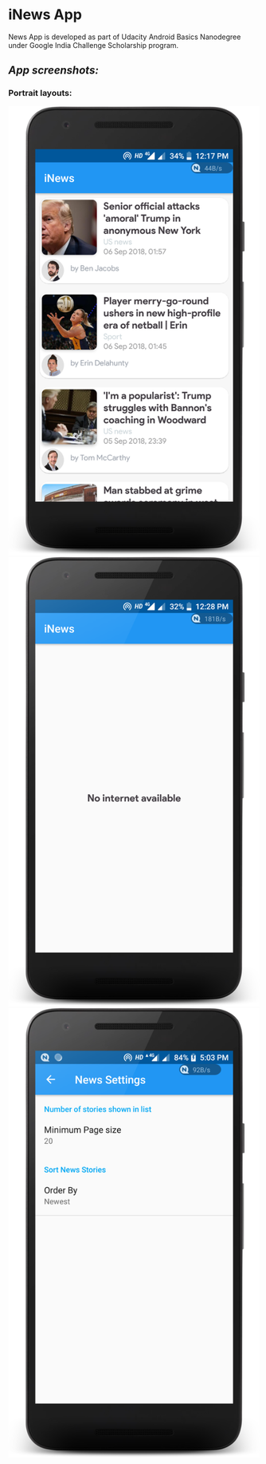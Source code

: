 # iNews App

News App is developed as part of Udacity Android Basics Nanodegree under Google India Challenge Scholarship program.

## **_App screenshots:_**

### **Portrait layouts:**

![screenshots](https://github.com/hasanmohdkhan/Android-Basics-Nanodegree----iNews-app/blob/master/MainActivity.png)   ![screenshots2](https://github.com/hasanmohdkhan/Android-Basics-Nanodegree----iNews-app/blob/master/internet%20connection.png)
![screenshots](https://github.com/hasanmohdkhan/Android-Basics-Nanodegree----iNews-app/blob/master/settings.png) 